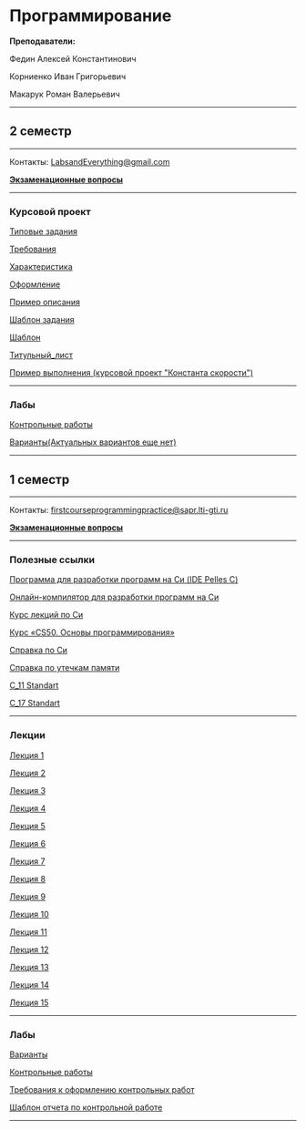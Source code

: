 # Программирование

**Преподаватели:**

Федин Алексей Константинович

Корниенко Иван Григорьевич

Макарук Роман Валерьевич

____________
## 2 семестр
___________

Контакты: LabsandEverything@gmail.com

[**Экзаменационные вопросы**](../Files/Programming/sem%202/Экзаменационные_вопросы.pdf)
___________
### Курсовой проект
[Типовые задания](../Files/Programming/sem%202/КП_Типовые_задания.pdf)

[Требования](../Files/Programming/sem%202/КП_Требования.pdf)

[Характеристика](../Files/Programming/sem%202/КП_Характеристика.doc)

[Оформление](../Files/Programming/sem%202/КП_Оформление.pdf)

[Пример описания](../Files/Programming/sem%202/КП_Пример_описания.pdf)

[Шаблон задания](../Files/Programming/sem%202/КП_Шаблон_задания.doc)

[Шаблон](../Files/Programming/sem%202/КП_Шаблон.ppt)

[Титульный_лист](../Files/Programming/sem%202/КП_Титульный_лист.doc)

[Пример выполнения (курсовой проект "Константа скорости")](../Files/Programming/sem%202/КП_Константа_скорости.pdf)
___________
### Лабы
[Контрольные работы](../Files/Programming/sem%202/Информационные_технологии_и_программирование_весна_2022.pdf)

[Варианты(Актуальных вариантов еще нет)]()


____________
## 1 семестр
___________
Контакты: firstcourseprogrammingpractice@sapr.lti-gti.ru

[**Экзаменационные вопросы**](../Files/Programming/sem%201/Экзаменационные%20вопросы.pdf)
___________
### Полезные ссылки

[Программа для разработки программ на Си (IDE Pelles C)](http://www.smorgasbordet.com/pellesc/)

[Онлайн-компилятор для разработки программ на Си](https://ideone.com/)

[Курс лекций по Си](https://learnc.info/c/)

[Курс «CS50. Основы программирования»](https://javarush.ru/quests/QUEST_HARVARD_CS50)

[Справка по Си](https://en.cppreference.com/w/c)

[Справка по утечкам памяти](https://m.youtube.com/watch?v=1stQbTuUBIE) 

[C_11 Standart](../Files/Programming/sem%201/С11_Standart.pdf)

[C_17 Standart](../Files/Programming/sem%201/C17_Standart_Draft.pdf)
_________
### Лекции

[Лекция 1](../Files/Programming/sem%201/Лекция%201.pdf)

[Лекция 2](../Files/Programming/sem%201/Лекция%202.pdf)

[Лекция 3](../Files/Programming/sem%201/Лекция%203.pdf)

[Лекция 4](../Files/Programming/sem%201/Лекция%204.pdf)

[Лекция 5](../Files/Programming/sem%201/Лекция%205.pdf)

[Лекция 6](../Files/Programming/sem%201/Лекция%206.pdf)

[Лекция 7](../Files/Programming/sem%201/Лекция%207.pdf)

[Лекция 8](../Files/Programming/sem%201/Лекция%208.pdf)

[Лекция 9](../Files/Programming/sem%201/Лекция%209.pdf)

[Лекция 10](../Files/Programming/sem%201/Лекция%2010.pdf)

[Лекция 11](../Files/Programming/sem%201/Лекция%2011.pdf)

[Лекция 12](../Files/Programming/sem%201/Лекция%2012.pdf)

[Лекция 13](../Files/Programming/sem%201/Лекция%2013.pdf)

[Лекция 14](../Files/Programming/sem%201/Лекция%2014.pdf)

[Лекция 15](../Files/Programming/sem%201/Лекция%2015.pdf)
___________
### Лабы

[Варианты](https://github.com/Veldorn/SPbGTI/blob/main/Archive/Files/Documents/GroupList_1_sem.md)

[Контрольные работы](../Files/Programming/sem%201/Kонтрольные_работы.pdf)

[Требования к оформлению контрольных работ](../Files/Programming/sem%201/Требования%20к%20оформлению%20ВКР.pdf)

[Шаблон отчета по контрольной работе](../Files/Programming/sem%201/Шаблон_отчёта_по_контрольной_работе_САПР_V5.docx)
___________

